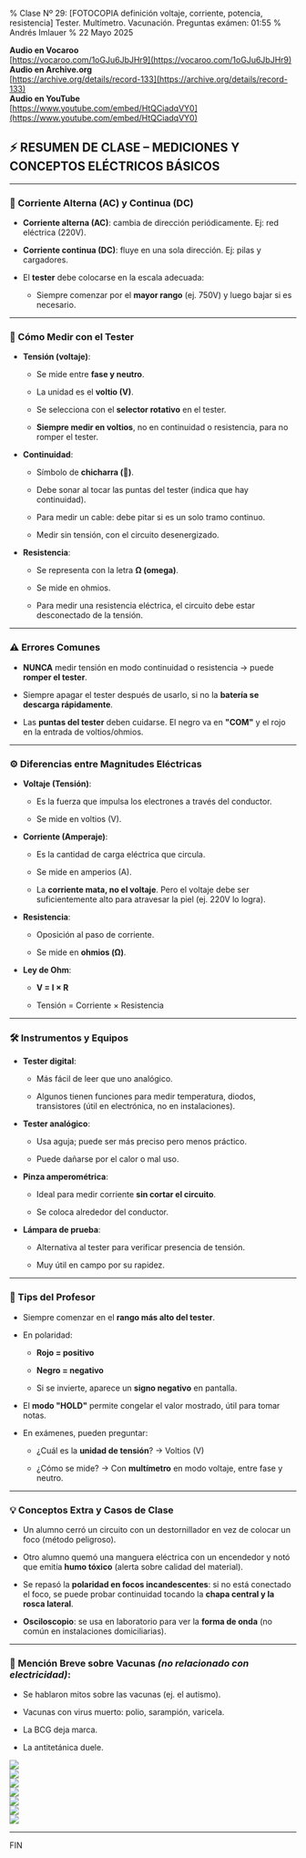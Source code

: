 % Clase Nº 29: [FOTOCOPIA definición voltaje, corriente, potencia, resistencia] Tester. Multímetro. Vacunación. Preguntas exámen: 01:55
% Andrés Imlauer
% 22 Mayo 2025

**Audio en Vocaroo**   
[https://vocaroo.com/1oGJu6JbJHr9](https://vocaroo.com/1oGJu6JbJHr9)   
**Audio en Archive.org**   
[https://archive.org/details/record-133](https://archive.org/details/record-133)   
**Audio en YouTube**   
[https://www.youtube.com/embed/HtQCiadqVY0](https://www.youtube.com/embed/HtQCiadqVY0)   



## **⚡ RESUMEN DE CLASE – MEDICIONES Y CONCEPTOS ELÉCTRICOS BÁSICOS**

---

### **🔋 Corriente Alterna (AC) y Continua (DC)**

* **Corriente alterna (AC)**: cambia de dirección periódicamente. Ej: red eléctrica (220V).

* **Corriente continua (DC)**: fluye en una sola dirección. Ej: pilas y cargadores.

* El **tester** debe colocarse en la escala adecuada:

  * Siempre comenzar por el **mayor rango** (ej. 750V) y luego bajar si es necesario.

---

### **🧪 Cómo Medir con el Tester**

* **Tensión (voltaje)**:

  * Se mide entre **fase y neutro**.

  * La unidad es el **voltio (V)**.

  * Se selecciona con el **selector rotativo** en el tester.

  * **Siempre medir en voltios**, no en continuidad o resistencia, para no romper el tester.

* **Continuidad**:

  * Símbolo de **chicharra (🔔)**.

  * Debe sonar al tocar las puntas del tester (indica que hay continuidad).

  * Para medir un cable: debe pitar si es un solo tramo continuo.

  * Medir sin tensión, con el circuito desenergizado.

* **Resistencia**:

  * Se representa con la letra **Ω (omega)**.

  * Se mide en ohmios.

  * Para medir una resistencia eléctrica, el circuito debe estar desconectado de la tensión.

---

### **⚠️ Errores Comunes**

* **NUNCA** medir tensión en modo continuidad o resistencia → puede **romper el tester**.

* Siempre apagar el tester después de usarlo, si no la **batería se descarga rápidamente**.

* Las **puntas del tester** deben cuidarse. El negro va en **"COM"** y el rojo en la entrada de voltios/ohmios.

---

### **⚙️ Diferencias entre Magnitudes Eléctricas**

* **Voltaje (Tensión)**:

  * Es la fuerza que impulsa los electrones a través del conductor.

  * Se mide en voltios (V).

* **Corriente (Amperaje)**:

  * Es la cantidad de carga eléctrica que circula.

  * Se mide en amperios (A).

  * La **corriente mata, no el voltaje**. Pero el voltaje debe ser suficientemente alto para atravesar la piel (ej. 220V lo logra).

* **Resistencia**:

  * Oposición al paso de corriente.

  * Se mide en **ohmios (Ω)**.

* **Ley de Ohm**:

  * **V \= I × R**

  * Tensión \= Corriente × Resistencia

---

### **🛠️ Instrumentos y Equipos**

* **Tester digital**:

  * Más fácil de leer que uno analógico.

  * Algunos tienen funciones para medir temperatura, diodos, transistores (útil en electrónica, no en instalaciones).

* **Tester analógico**:

  * Usa aguja; puede ser más preciso pero menos práctico.

  * Puede dañarse por el calor o mal uso.

* **Pinza amperométrica**:

  * Ideal para medir corriente **sin cortar el circuito**.

  * Se coloca alrededor del conductor.

* **Lámpara de prueba**:

  * Alternativa al tester para verificar presencia de tensión.

  * Muy útil en campo por su rapidez.

---

### **🧠 Tips del Profesor**

* Siempre comenzar en el **rango más alto del tester**.

* En polaridad:

  * **Rojo \= positivo**

  * **Negro \= negativo**

  * Si se invierte, aparece un **signo negativo** en pantalla.

* El **modo "HOLD"** permite congelar el valor mostrado, útil para tomar notas.

* En exámenes, pueden preguntar:

  * ¿Cuál es la **unidad de tensión**? → Voltios (V)

  * ¿Cómo se mide? → Con **multímetro** en modo voltaje, entre fase y neutro.

---

### **💡 Conceptos Extra y Casos de Clase**

* Un alumno cerró un circuito con un destornillador en vez de colocar un foco (método peligroso).

* Otro alumno quemó una manguera eléctrica con un encendedor y notó que emitía **humo tóxico** (alerta sobre calidad del material).

* Se repasó la **polaridad en focos incandescentes**: si no está conectado el foco, se puede probar continuidad tocando la **chapa central y la rosca lateral**.

* **Osciloscopio**: se usa en laboratorio para ver la **forma de onda** (no común en instalaciones domiciliarias).

---

### **💉 Mención Breve sobre Vacunas *(no relacionado con electricidad)*:**

* Se hablaron mitos sobre las vacunas (ej. el autismo).

* Vacunas con virus muerto: polio, sarampión, varicela.

* La BCG deja marca.

* La antitetánica duele.

   
![](https://blogger.googleusercontent.com/img/b/R29vZ2xl/AVvXsEgXtavB1-TiPEvGOlLmYNBXZ1gMKACk9_nFN9kMT-sGTpXYbZioUxW3eRcqrtPuz6TlUvyKO2XDuKyem8DXfbO9gS3j1PsTNm3cEky-TL3EsIxXgfcFDfpSia3-kxvIbA-n_7psq77ox22AhaozxSCEyDi3miVvZcm2flTZ_HRX8GBXv8GymWHjC3TRe_E/s4160/IMG-20250521-WA0001.jpg)   
![](https://blogger.googleusercontent.com/img/b/R29vZ2xl/AVvXsEiG-5GegzNVfLEyAvZgTZvtlRazWISsdG8ZbjPjSjQMhrusuZYuofrfHWwkUjAG96KFRLVtiN5PPxLiKfjqZ9Ele_D9kD-8CjylZMfOiQuoijghpZCIasl8_dVJ4hVXEpMNGDY-oGWtO8ESPLSQPsYKVBkO5MGSDlKnLSGkivNfsGu0j7avHU3w4eNj6t8/s4160/IMG_20250521_190009411.jpg)   
![](https://blogger.googleusercontent.com/img/b/R29vZ2xl/AVvXsEj5eMvbIy2djkiFiWr12ppokweQwJJ9FVd5BdDKLrD2e3DPRqeuqhR80EP3mzlzIK4Z5Fy9XYhgQqCx4sliKuZ65MPh4-mz-eaMl28aoAj1NwTHwcJzrJ_IbJGh1AWsmb5iXNqXJlo2ktzV-Hv6J82bssd-dSCy3alkrvCh13Z_cZSWvx0azpdOahi1DEQ/s4160/IMG_20250521_203311224.jpg)   
![](https://blogger.googleusercontent.com/img/b/R29vZ2xl/AVvXsEjzkiHpG-htkzIB093m87J6gpD8EjB_h0lkDm_QoXQPkCO7tf7Jc7RFQ4qbudwe1e41LP31VqnQ6KsVq_0VcT1qnC5Yk5LfX2PwHxRI3-LWn160WITlMBECG8z3_O8dAODnQ4649I2egOcsMEXsfOkShGL5GSzMscZvX_NB4vwRxCddSRFMH6p3Pa7Au6Q/s4160/IMG_20250521_203316800_HDR.jpg)   
![](https://blogger.googleusercontent.com/img/b/R29vZ2xl/AVvXsEjvre-Hj87NoGQXXH_BCVMDNQpcmkqkIuU6RNMW22AAben3D-iJUQwcXA6L6YYsO-NieZR3-fcT3sWKoh9F2MgCGHM5ajWoiBZNsBMCmDSYHU_H53g3iViJZhHb_GJXJMY9hcChVs0_wbOmKK8eVArMZC6LWyYvk6TV0rCWOlPbMR-M_ex9rDaVMkIA-1o/s4160/IMG_20250521_203341032.jpg)   
![](https://blogger.googleusercontent.com/img/b/R29vZ2xl/AVvXsEg-GufNCbtnOkmZJHjJieuigmzFPioQd0oWTgpe7u1nKQakxSTMCroSTpVsPlFyEqF9qv40tgZnN32CTvldTtsfV3yn_FGzHrpcQMDDeeS1hs8XcY546M_MqtYfDcv2QrHKxzEGtVsZNP_Hzv-QUw1OjGEtY6RnEZweEmERImyTFXAVIDvO7l64Ag344Vo/s4160/IMG_20250521_203356574.jpg)   
![](https://blogger.googleusercontent.com/img/b/R29vZ2xl/AVvXsEjTgRCKyq_7U6qzG7ZljTa1KIchO81CeaCG2EKSXF5CIG0ilNyXceEKVVKkNNeWysd8nQmGQfdkg6Wx06l-YPrzG6uBGLl-bMGr2aHar500DVwpX9VR-hhyphenhyphenSU3ZfvX9h64aGFXhIXLK35Fbn9uPUSopITRi-37OW5OJF5jf7e1bEo4aBhKvlZVkVrjhqME/s4160/IMG_20250522_092703160.jpg)   
   
---    

FIN
